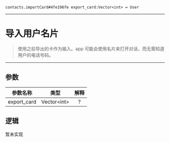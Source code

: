 ```
contacts.importCard#4fe196fe export_card:Vector<int> = User
```

---
# 导入用户名片

> 使用之前导出的卡作为输入。app 可能会使用名片来打开对话，而无需知道用户的电话号码。

---

## 参数
参数名称 | 类型 | 解释
:-: | :-: | :-:
export_card | Vector\<int\> | ?

## 逻辑
暂未实现